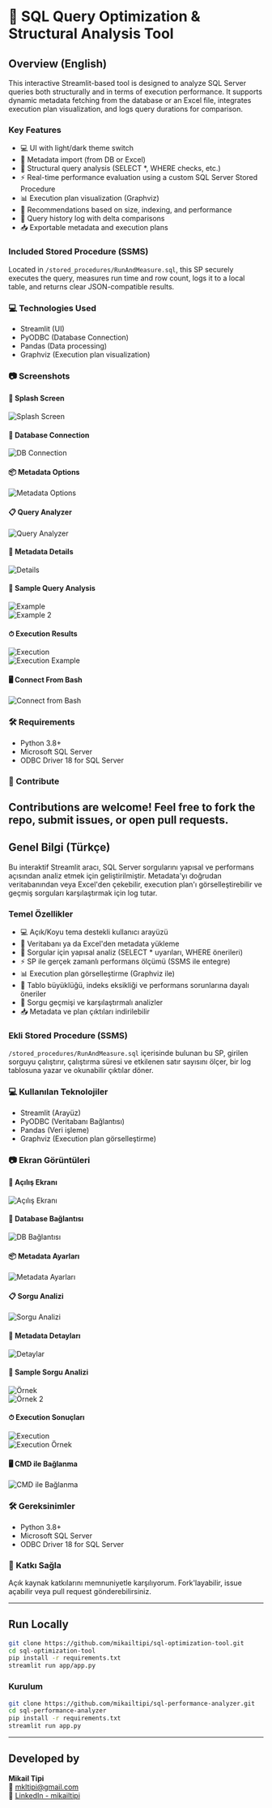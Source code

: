 # 🔮 SQL Query Optimization & Structural Analysis Tool

## Overview (English)

This interactive Streamlit-based tool is designed to analyze SQL Server queries both structurally and in terms of execution performance. It supports dynamic metadata fetching from the database or an Excel file, integrates execution plan visualization, and logs query durations for comparison.

### Key Features
- 💻 UI with light/dark theme switch
- 🧩 Metadata import (from DB or Excel)
- 🧠 Structural query analysis (SELECT *, WHERE checks, etc.)
- ⚡ Real-time performance evaluation using a custom SQL Server Stored Procedure
- 📊 Execution plan visualization (Graphviz)
- 📝 Recommendations based on size, indexing, and performance
- 🧾 Query history log with delta comparisons
- 📥 Exportable metadata and execution plans

### Included Stored Procedure (SSMS)
Located in `/stored_procedures/RunAndMeasure.sql`, this SP securely executes the query, measures run time and row count, logs it to a local table, and returns clear JSON-compatible results.

### 💻 Technologies Used
- Streamlit (UI)
- PyODBC (Database Connection)
- Pandas (Data processing)
- Graphviz (Execution plan visualization)

### 📷 Screenshots

#### 🔐 Splash Screen  
![Splash Screen](images/splashscreen.png)

#### 🔌 Database Connection  
![DB Connection](images/dbconnection.png)

#### 📦 Metadata Options  
![Metadata Options](images/metadata.png)

#### 📋 Query Analyzer  
![Query Analyzer](images/queryanalyzer.png)

#### 🔎 Metadata Details  
![Details](images/details.png)

#### 🧪 Sample Query Analysis  
![Example](images/example.png)  
![Example 2](images/example2.png)

#### ⏱ Execution Results  
![Execution](images/execution.png)  
![Execution Example](images/executionexample.png)

#### 🖥 Connect From Bash  
![Connect from Bash](images/connectfrombash.png)

### 🛠 Requirements
- Python 3.8+
- Microsoft SQL Server
- ODBC Driver 18 for SQL Server

### 🙌 Contribute
Contributions are welcome! Feel free to fork the repo, submit issues, or open pull requests.
---

## Genel Bilgi (Türkçe)

Bu interaktif Streamlit aracı, SQL Server sorgularını yapısal ve performans açısından analiz etmek için geliştirilmiştir. Metadata'yı doğrudan veritabanından veya Excel'den çekebilir, execution plan'ı görselleştirebilir ve geçmiş sorguları karşılaştırmak için log tutar.

### Temel Özellikler
- 💻 Açık/Koyu tema destekli kullanıcı arayüzü
- 🧩 Veritabanı ya da Excel'den metadata yükleme
- 🧠 Sorgular için yapısal analiz (SELECT * uyarıları, WHERE önerileri)
- ⚡ SP ile gerçek zamanlı performans ölçümü (SSMS ile entegre)
- 📊 Execution plan görselleştirme (Graphviz ile)
- 📝 Tablo büyüklüğü, indeks eksikliği ve performans sorunlarına dayalı öneriler
- 🧾 Sorgu geçmişi ve karşılaştırmalı analizler
- 📥 Metadata ve plan çıktıları indirilebilir

### Ekli Stored Procedure (SSMS)
`/stored_procedures/RunAndMeasure.sql` içerisinde bulunan bu SP, girilen sorguyu çalıştırır, çalıştırma süresi ve etkilenen satır sayısını ölçer, bir log tablosuna yazar ve okunabilir çıktılar döner.

### 💻 Kullanılan Teknolojiler
- Streamlit (Arayüz)
- PyODBC (Veritabanı Bağlantısı)
- Pandas (Veri işleme)
- Graphviz (Execution plan görselleştirme)

### 📷 Ekran Görüntüleri

#### 🔐 Açılış Ekranı 
![Açılış Ekranı](images/splashscreen.png)

#### 🔌 Database Bağlantısı  
![DB Bağlantısı](images/dbconnection.png)

#### 📦 Metadata Ayarları  
![Metadata Ayarları](images/metadata.png)

#### 📋 Sorgu Analizi  
![Sorgu Analizi](images/queryanalyzer.png)

#### 🔎 Metadata Detayları 
![Detaylar](images/details.png)

#### 🧪 Sample Sorgu Analizi  
![Örnek](images/example.png)  
![Örnek 2](images/example2.png)

#### ⏱ Execution Sonuçları  
![Execution](images/execution.png)  
![Execution Örnek](images/executionexample.png)

#### 🖥 CMD ile Bağlanma  
![CMD ile Bağlanma](images/connectfrombash.png)


### 🛠 Gereksinimler
- Python 3.8+
- Microsoft SQL Server
- ODBC Driver 18 for SQL Server

### 🙌 Katkı Sağla
Açık kaynak katkılarını memnuniyetle karşılıyorum. Fork'layabilir, issue açabilir veya pull request gönderebilirsiniz.


---

## Run Locally

```bash
git clone https://github.com/mikailtipi/sql-optimization-tool.git
cd sql-optimization-tool
pip install -r requirements.txt
streamlit run app/app.py
```

### Kurulum
```bash
git clone https://github.com/mikailtipi/sql-performance-analyzer.git
cd sql-performance-analyzer
pip install -r requirements.txt
streamlit run app.py
```
---

## Developed by

**Mikail Tipi**  
📧 [mkltipi@gmail.com](mailto:mkltipi@gmail.com)  
🔗 [LinkedIn - mikailtipi](https://www.linkedin.com/in/mikailtipi/)
